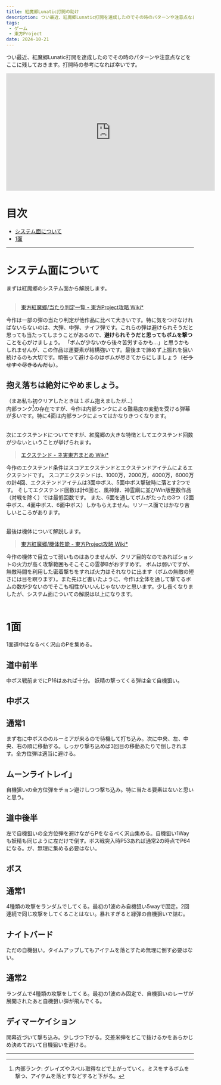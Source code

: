 ```yaml
---
title: 紅魔郷Lunatic打開の助け
description: つい最近、紅魔郷Lunatic打開を達成したのでその時のパターンや注意点などをここに残しておきます。打開時の参考になれば幸いです。
tags:
 - ゲーム
 - 東方Project
date: 2024-10-21
---
```


つい最近、紅魔郷Lunatic打開を達成したのでその時のパターンや注意点などをここに残しておきます。打開時の参考になれば幸いです。

<iframe width="560" height="315" src="https://www.youtube.com/embed/EpTwk4FYxb0?si=_HAw5MjLCyeXn-25" title="YouTube video player" frameborder="0" allow="accelerometer; autoplay; clipboard-write; encrypted-media; gyroscope; picture-in-picture; web-share" referrerpolicy="strict-origin-when-cross-origin" allowfullscreen></iframe>


# 目次
- [システム面について](#システム面について)
- [1面](#1面)

---

# システム面について
まずは紅魔郷のシステム面から解説します。<br><br>

> [東方紅魔郷/当たり判定一覧 - 東方Project攻略 Wiki*](https://wikiwiki.jp/thk/%E7%B4%85/%E5%88%A4%E5%AE%9A)

今作は一部の弾の当たり判定が他作品に比べて大きいです。特に気をつけなければないらないのは、大弾、中弾、ナイフ弾です。これらの弾は避けられそうだと思っても当たってしまうことがあるので、**避けられそうだと思ってもボムを撃つ**ことを心がけましょう。
「ボムが少ないから後々苦労するかも...」と思うかもしれませんが、この作品は運要素が結構強いです。最後まで諦めず上振れを狙い続けるのも大切です。頑張って避けるのはボムが尽きてからにしましょう（~~どうせすぐ尽きるんだし~~）。
## 抱え落ちは絶対にやめましょう。
（まあ私も初クリアしたときは１ボム抱えましたが...）<br>
内部ランク[^1]の存在ですが、今作は内部ランクによる難易度の変動を受ける弾幕が多いです。特に4面は内部ランクによってはかなりきつくなります。
<br><br>

次にエクステンドについてですが、紅魔郷の大きな特徴としてエクステンド回数が少ないということが挙げられます。

> [エクステンド - ネ実東方まとめ Wiki*](https://wikiwiki.jp/ogametoho/%E3%82%A8%E3%82%AF%E3%82%B9%E3%83%86%E3%83%B3%E3%83%89)

今作のエクステンド条件はスコアエクステンドとエクステンドアイテムによるエクステンドです。
スコアエクステンドは、1000万，2000万，4000万，6000万の計4回、エクステンドアイテムは3面中ボス、5面中ボス撃破時に落とす2つです。
そしてエクステンド回数は計6回と、風神録、神霊廟に並びWin版整数作品（対戦を除く）では最低回数です。
また、6面を通してボムがたったの3つ（2面中ボス、4面中ボス、6面中ボス）しかもらえません。リソース面ではかなり苦しいところがあります。<br><br>

最後は機体について解説します。

> [東方紅魔郷/機体性能 - 東方Project攻略 Wiki*](https://wikiwiki.jp/thk/%E7%B4%85/Player)

今作の機体で目立って弱いものはありませんが、クリア目的なのであればショットの火力が高く攻撃範囲もそこそこの霊夢Bがおすすめす。
ボムは弱いですが、無敵時間を利用した密着撃ちをすれば火力はそれなりに出ます（ボムの無敵の短さには目を瞑ります）。また先ほど書いたように、今作は全体を通して撃てるボムの数が少ないのでそこも相性がいいんじゃないかと思います。少し長くなりましたが、システム面についての解説は以上になります。
<br><br>


# 1面

1面道中はなるべく沢山のPを集める。

## 道中前半
中ボス戦前までにP16はあれば十分。
妖精の撃ってくる弾は全て自機狙い。
## 中ボス
## 通常1
まず右に中ボスののルーミアが来るので待機して打ち込み。次に中央、左、中央、右の順に移動する。しっかり撃ち込めば3回目の移動あたりで倒しきれます。全方位弾は適当に避ける。

## ムーンライトレイ」
自機狙いの全方位弾をチョン避けしつつ撃ち込み。特に当たる要素はないと思いと思う。

## 道中後半
左で自機狙いの全方位弾を避けながらPをなるべく沢山集める。自機狙い1Wayも妖精も同じように左だけで倒す。ボス戦突入時P53あれば通常2の時点でP64になる。が、無理に集める必要はない。

## ボス
## 通常1
4種類の攻撃をランダムでしてくる。最初の1波のみ自機狙い5wayで固定。2回連続で同じ攻撃をしてくることはない。暴れすぎると緑弾の自機狙いで詰む。
## ナイトバード
ただの自機狙い。タイムアップしてもアイテムを落とすため無理に倒す必要はない。
## 通常2
ランダムで4種類の攻撃をしてくる。最初の1波のみ固定で、自機狙いのレーザが展開されたあと自機狙い弾が飛んでくる。
## ディマーケイション
開幕近づいて撃ち込み。少しづつ下がる。交差米弾をどこで抜けるかをあらかじめ決めておいて自機狙いを避ける。


---

[^1]: 内部ランク: グレイズやスペル取得などで上がっていく。ミスをするボムを撃つ、アイテムを落とすなどすると下がる。
